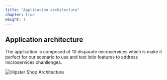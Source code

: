 ```yaml
---
title: "Application architecture"
chapter: true
weight: 1
---
```



## Application architecture

The application is composed of 10 disparate microservices which is make it perfect for our scenario to use and test istio features to address microservices chanllenges.


![Hipster Shop Architecture](/images/hipster-application-architecture.svg)

